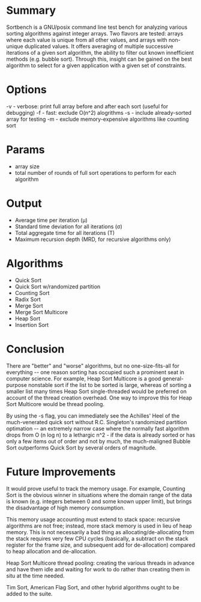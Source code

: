 # Summary
Sortbench is a GNU/posix command line test bench for analyzing various sorting algorithms against integer arrays.  Two flavors are tested: arrays where each value is unique from all other values, and arrays with non-unique duplicated values.  It offers averaging of multiple successive iterations of a given sort algorithm, the ability to filter out known innefficient methods (e.g. bubble sort).  Through this, insight can be gained on the best algorithm to select for a given application with a given set of constraints.  

# Options
  -v - verbose: print full array before and after each sort (useful for debugging)
  -f - fast: exclude O(n^2) alogrithms
  -s - include already-sorted array for testing
  -m - exclude memory-expensive algorithms like counting sort

# Params
  * array size
  * total number of rounds of full sort operations to perform for each algorithm

# Output
  * Average time per iteration (μ)
  * Standard time deviation for all iterations (σ)
  * Total aggregate time for all iterations (T)
  * Maximum recursion depth (MRD, for recursive algorithms only)

# Algorithms
  * Quick Sort
  * Quick Sort w/randomized partition
  * Counting Sort
  * Radix Sort
  * Merge Sort
  * Merge Sort Multicore
  * Heap Sort
  * Insertion Sort

# Conclusion
There are "better" and "worse" algorithms, but no one-size-fits-all for everything -- one reason sorting has occupied such a prominent seat in computer science.  For example, Heap Sort Multicore is a good general-purpose nonstable sort if the list to be sorted is large, whereas of sorting a smaller list many times Heap Sort single-threaded would be preferred on account of the thread creation overhead.  One way to improve this for Heap Sort Multicore would be thread pooling.

By using the -s flag, you can immediately see the Achilles' Heel of the much-venerated quick sort without R.C. Singleton's randomized partition optimation -- an extremely narrow case where the normally fast algorithm drops from O (n log n) to a lethargic n^2 - if the data is already sorted or has only a few items out of order and not by much, the much-maligned Bubble Sort outperforms Quick Sort by several orders of magnitude.

# Future Improvements

It would prove useful to track the memory usage.  For example, Counting Sort is the obvious winner in situations where the domain range of the data is known (e.g. integers between 0 and some known upper limit), but brings the disadvantage of high memory consumption.  

This memory usage accounting must extend to stack space: recursive algorithms are not free; instead, more stack memory is used in lieu of heap memory.  This is not necessarily a bad thing as allocating/de-allocating from the stack requires very few CPU cycles (basically, a subtract on the stack register for the frame size, and subsequent add for de-allocation) compared to heap allocation and de-allocation.

Heap Sort Multicore thread pooling: creating the various threads in advance and have them idle and waiting for work to do rather than creating them in situ at the time needed.

Tim Sort, American Flag Sort, and other hybrid algorithms ought to be added to the suite.
